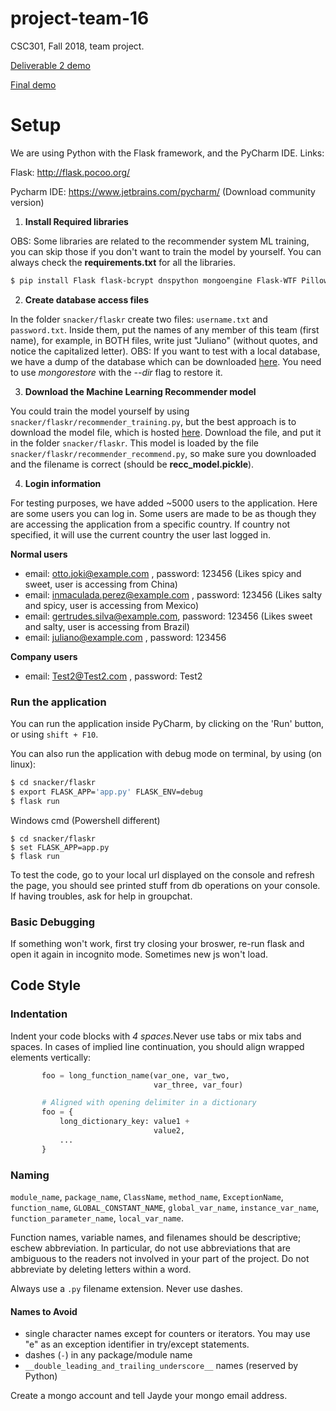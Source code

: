 # project-team-16
CSC301, Fall 2018, team project.

[Deliverable 2 demo](https://youtu.be/FosvNqKSG8o)

[Final demo](https://www.youtube.com/watch?v=ZIszrKrW3gM)

# Setup

We are using Python with the Flask framework, and the PyCharm IDE.
Links:

Flask: http://flask.pocoo.org/

Pycharm IDE: https://www.jetbrains.com/pycharm/ (Download community version)

1. **Install Required libraries**

OBS: Some libraries are related to the recommender system ML training, you can skip those if you don't want to train the model by yourself.
You can always check the **requirements.txt** for all the libraries.

```bash
$ pip install Flask flask-bcrypt dnspython mongoengine Flask-WTF Pillow Flask-Table flask_login pycountry numpy matplotlib
```

2. **Create database access files**

In the folder ```snacker/flaskr``` create two files: ```username.txt``` and ```password.txt```. Inside them, put the names of any member of this team (first name), for example, in BOTH files, write just "Juliano" (without quotes, and notice the capitalized letter).
OBS: If you want to test with a local database, we have a dump of the database which can be downloaded [here](https://drive.google.com/open?id=145Mzq3XrnMTMX1boBqd2Hqk7bqvRDT1V). You need to use *mongorestore* with the *--dir* flag to restore it.

3. **Download the Machine Learning Recommender model**

You could train the model yourself by using ```snacker/flaskr/recommender_training.py```, but the best approach is to download the model file, which is hosted [here](https://drive.google.com/file/d/1lkAtTsvf7FWqAManP8KsZkWrq0bHYlt6/view?usp=sharing). Download the file, and put it in the folder ```snacker/flaskr```. This model is loaded by the file ```snacker/flaskr/recommender_recommend.py```, so make sure you downloaded and the filename is correct (should be **recc_model.pickle**).

4. **Login information**

For testing purposes, we have added ~5000 users to the application. Here are some users you can log in. Some users are made to be as though they are accessing the application from a specific country. If country not specified, it will use the current country the user last logged in.

**Normal users**

* email: otto.joki@example.com , password: 123456   (Likes spicy and sweet, user is accessing from China)
* email: inmaculada.perez@example.com , password: 123456 (Likes salty and spicy, user is accessing from Mexico)
* email: gertrudes.silva@example.com, password: 123456 (Likes sweet and salty, user is accessing from Brazil)
* email: juliano@example.com , password: 123456

**Company users**
* email: Test2@Test2.com , password: Test2


### Run the application

You can run the application inside PyCharm, by clicking on the 'Run' button, or using `shift + F10`.

You can also run the application with debug mode on terminal, by using (on linux):

```bash
$ cd snacker/flaskr
$ export FLASK_APP='app.py' FLASK_ENV=debug
$ flask run
```

Windows cmd (Powershell different)

```
$ cd snacker/flaskr
$ set FLASK_APP=app.py
$ flask run
```

To test the code, go to your local url displayed on the console and refresh the page, you should see printed stuff from db operations on your console. If having troubles, ask for help in groupchat.

### Basic Debugging
If something won't work, first try closing your broswer, re-run flask and open it again in incognito mode. Sometimes new js won't load.

## Code Style

### Indentation

Indent your code blocks with *4 spaces*.Never use tabs or mix tabs and spaces. In cases of implied line continuation, you should align wrapped elements vertically:
```python
       foo = long_function_name(var_one, var_two,
                                var_three, var_four)

       # Aligned with opening delimiter in a dictionary
       foo = {
           long_dictionary_key: value1 +
                                value2,
           ...
       }
```

### Naming

`module_name`,
`package_name`,
`ClassName`,
`method_name`,
`ExceptionName`,
`function_name`,
`GLOBAL_CONSTANT_NAME`,
`global_var_name`,
`instance_var_name`,
`function_parameter_name`,
`local_var_name`.

Function names, variable names, and filenames should be descriptive; eschew
abbreviation. In particular, do not use abbreviations that are ambiguous
to the readers not involved in your part of the project.
Do not abbreviate by deleting
letters within a word.

Always use a `.py` filename extension. Never use dashes.

#### Names to Avoid

-   single character names except for counters or iterators. You may use "e" as
    an exception identifier in try/except statements.
-   dashes (`-`) in any package/module name
-   `__double_leading_and_trailing_underscore__` names (reserved by Python)

Create a mongo account and tell Jayde your mongo email address.
